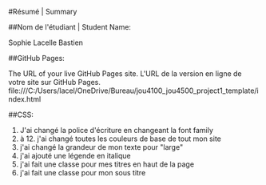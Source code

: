 #Résumé | Summary

##Nom de l'étudiant | Student Name:

Sophie Lacelle Bastien

##GitHub Pages:

The URL of your live GitHub Pages site. L'URL de la version en ligne de votre site sur GitHub Pages.
file:///C:/Users/lacel/OneDrive/Bureau/jou4100_jou4500_project1_template/index.html


##CSS:

1. J'ai changé la police d'écriture en changeant la font family
2. à 12. j'ai changé toutes les couleurs de base de tout mon site
13. j'ai changé la grandeur de mon texte pour "large"
14. j'ai ajouté une légende en italique
15. j'ai fait une classe pour mes titres en haut de la page
16. j'ai fait une classe pour mon sous titre